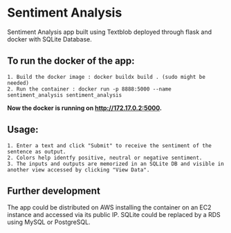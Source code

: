 # Sentiment Analysis
Sentiment Analysis app built using Textblob deployed through flask and docker with SQLite Database.

## To run the docker of the app:
	
	1. Build the docker image : docker buildx build . (sudo might be needed)
	2. Run the container : docker run -p 8888:5000 --name sentiment_analysis sentiment_analysis

**Now the docker is running on http://172.17.0.2:5000.**

## Usage:

	1. Enter a text and click "Submit" to receive the sentiment of the sentence as output.
	2. Colors help identfy positive, neutral or negative sentiment.
	3. The inputs and outputs are memorized in an SQLite DB and visible in another view accessed by clicking "View Data".


## Further development
	
The app could be distributed on AWS installing the container on an EC2 instance and accessed via its public IP. SQLite could be replaced by a RDS using MySQL or PostgreSQL.

